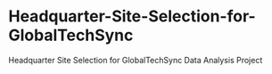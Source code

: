 # Headquarter-Site-Selection-for-GlobalTechSync
Headquarter Site Selection for GlobalTechSync Data Analysis Project
